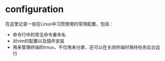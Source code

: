 # configuration
在这里记录一些在Linux中习惯使用的常用配置，包括：
+ 命令行中的常见命令重命名 
+ 对vim的配置以及插件安装
+ 用来管理终端的tmux，不仅用来分屏，还可以在关闭终端时保持任务后台运行
